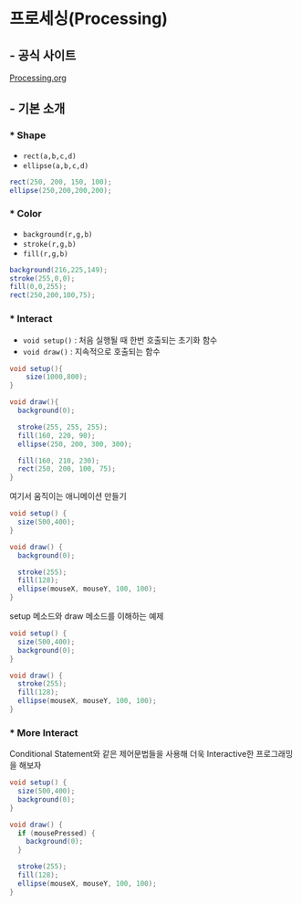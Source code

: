 # 프로세싱(Processing)

## - 공식 사이트

[Processing.org](https://processing.org/)

## - 기본 소개

### * Shape

 - `rect(a,b,c,d)`
 - `ellipse(a,b,c,d)`

```java
rect(250, 200, 150, 100);
ellipse(250,200,200,200);
```


### * Color

 - `background(r,g,b)`
 - `stroke(r,g,b)`
 - `fill(r,g,b)`

```java
background(216,225,149);
stroke(255,0,0);
fill(0,0,255);
rect(250,200,100,75);
```

### * Interact

 - `void setup()` : 처음 실행될 때 한번 호출되는 초기화 함수
 - `void draw()` : 지속적으로 호출되는 함수

```java
void setup(){
    size(1000,800);
}

void draw(){
  background(0);

  stroke(255, 255, 255);
  fill(160, 220, 90);
  ellipse(250, 200, 300, 300);

  fill(160, 210, 230);
  rect(250, 200, 100, 75);
}
```

여기서 움직이는 애니메이션 만들기

```java
void setup() {
  size(500,400);
}

void draw() {
  background(0);

  stroke(255);
  fill(128);
  ellipse(mouseX, mouseY, 100, 100);
}
```

setup 메소드와 draw 메소드를 이해하는 예제

```java
void setup() {
  size(500,400);
  background(0);
}

void draw() {
  stroke(255);
  fill(128);
  ellipse(mouseX, mouseY, 100, 100);
}
```

### * More Interact

Conditional Statement와 같은 제어문법들을 사용해 더욱 Interactive한 프로그래밍을 해보자

```java
void setup() {
  size(500,400);
  background(0);
}

void draw() {
  if (mousePressed) {
    background(0);
  }

  stroke(255);
  fill(128);
  ellipse(mouseX, mouseY, 100, 100);
}
```